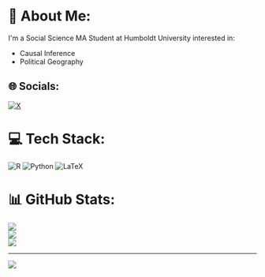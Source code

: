# 💫 About Me:
I'm a Social Science MA Student at Humboldt University interested in:

* Causal Inference
* Political Geography


## 🌐 Socials:
[![X](https://img.shields.io/badge/X-black.svg?logo=X&logoColor=white)](https://x.com/KuhlenDaniel) 

# 💻 Tech Stack:
![R](https://img.shields.io/badge/r-%23276DC3.svg?style=for-the-badge&logo=r&logoColor=white) ![Python](https://img.shields.io/badge/python-3670A0?style=for-the-badge&logo=python&logoColor=ffdd54) ![LaTeX](https://img.shields.io/badge/latex-%23008080.svg?style=for-the-badge&logo=latex&logoColor=white)
# 📊 GitHub Stats:
![](https://github-readme-stats.vercel.app/api?username=danielkuhlen&theme=gruvbox_light&hide_border=false&include_all_commits=false&count_private=false)<br/>
![](https://github-readme-streak-stats.herokuapp.com/?user=danielkuhlen&theme=gruvbox_light&hide_border=false)<br/>
![](https://github-readme-stats.vercel.app/api/top-langs/?username=danielkuhlen&theme=gruvbox_light&hide_border=false&include_all_commits=false&count_private=false&layout=compact)

---
[![](https://visitcount.itsvg.in/api?id=danielkuhlen&icon=0&color=0)](https://visitcount.itsvg.in)
